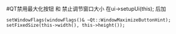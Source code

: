 #QT禁用最大化按钮 和 禁止调节窗口大小 在ui->setupUi(this); 后加

    setWindowFlags(windowFlags()& ~Qt::WindowMaximizeButtonHint);  
    setFixedSize(this->width(), this->height());  